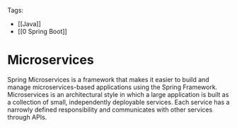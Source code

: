 Tags: 
- [[Java]]
- [[0 Spring Boot]]

# Microservices

Spring Microservices is a framework that makes it easier to build and manage microservices-based applications using the Spring Framework. Microservices is an architectural style in which a large application is built as a collection of small, independently deployable services. Each service has a narrowly defined responsibility and communicates with other services through APIs.